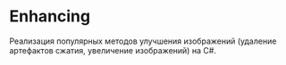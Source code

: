 # Enhancing
Реализация популярных методов улучшения изображений (удаление артефактов сжатия, увеличение изображений) на C#.

